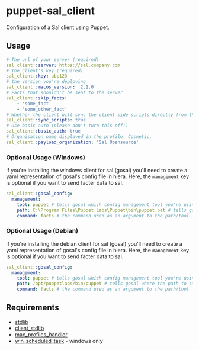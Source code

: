 # puppet-sal_client

Configuration of a Sal client using Puppet.

## Usage

``` yaml
# The url of your server (required)
sal_client::server: https://sal.company.com
# The client's key (required)
sal_client::key: abc123
# the version you're deploying
sal_client::macos_version: '2.1.0'
# Facts that shouldn't be sent to the server
sal_client::skip_facts:
    - 'some_fact'
    - 'some_other_fact'
# Whether the client will sync the client side scripts directly from the server or if they will be deployed manually
sal_client::sync_scripts: true
# Use basic auth (please don't turn this off!)
sal_client::basic_auth: true
# Organisation name displayed in the profile. Cosmetic.
sal_client::payload_organization: 'Sal Opensource'
```

### Optional Usage (Windows)

if you're installing the windows client for sal (gosal) you'll need to create a yaml representation of gosal's config file in hiera.  Here, the `management` key is optional if you want to send facter data to sal.

```yaml
sal_client::gosal_config:
  management:
    tool: puppet # tells gosal which config management tool you're using
    path: C:\Program Files\Puppet Labs\Puppet\bin\puppet.bat # tells gosal where the path to said tool is
    command: facts # the command used as an argument to the path/tool
```

### Optional Usage (Debian)

if you're installing the debian client for sal (gosal) you'll need to create a yaml representation of gosal's config file in hiera.  Here, the `management` key is optional if you want to send facter data to sal.

```yaml
sal_client::gosal_config:
  management:
    tool: puppet # tells gosal which config management tool you're using
    path: /opt/puppetlabs/bin/puppet # tells gosal where the path to said tool is
    command: facts # the command used as an argument to the path/tool
```

## Requirements

* [stdlib](https://github.com/puppetlabs/puppetlabs-stdlib)
* [client_stdlib](https://github.com/macadmins/puppet-client_stdlib)
* [mac_profiles_handler](https://github.com/keeleysam/puppet-mac_profiles_handler)
* [win_scheduled_task](https://github.com/bdemetris/puppet-win_scheduled_task) - windows only

